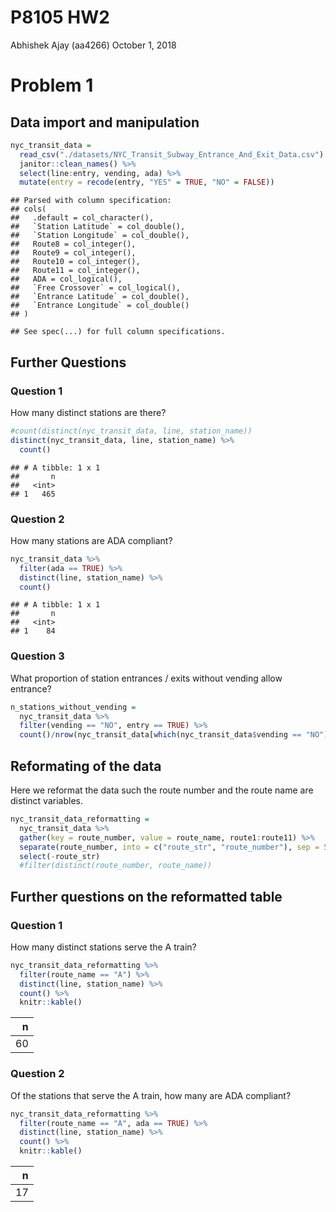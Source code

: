 P8105 HW2
================
Abhishek Ajay (aa4266)
October 1, 2018

Problem 1
=========

Data import and manipulation
----------------------------

``` r
nyc_transit_data = 
  read_csv("./datasets/NYC_Transit_Subway_Entrance_And_Exit_Data.csv") %>%
  janitor::clean_names() %>%
  select(line:entry, vending, ada) %>%
  mutate(entry = recode(entry, "YES" = TRUE, "NO" = FALSE))
```

    ## Parsed with column specification:
    ## cols(
    ##   .default = col_character(),
    ##   `Station Latitude` = col_double(),
    ##   `Station Longitude` = col_double(),
    ##   Route8 = col_integer(),
    ##   Route9 = col_integer(),
    ##   Route10 = col_integer(),
    ##   Route11 = col_integer(),
    ##   ADA = col_logical(),
    ##   `Free Crossover` = col_logical(),
    ##   `Entrance Latitude` = col_double(),
    ##   `Entrance Longitude` = col_double()
    ## )

    ## See spec(...) for full column specifications.

Further Questions
-----------------

### Question 1

How many distinct stations are there?

``` r
#count(distinct(nyc_transit_data, line, station_name))
distinct(nyc_transit_data, line, station_name) %>%
  count()
```

    ## # A tibble: 1 x 1
    ##       n
    ##   <int>
    ## 1   465

### Question 2

How many stations are ADA compliant?

``` r
nyc_transit_data %>%
  filter(ada == TRUE) %>%
  distinct(line, station_name) %>%
  count()
```

    ## # A tibble: 1 x 1
    ##       n
    ##   <int>
    ## 1    84

### Question 3

What proportion of station entrances / exits without vending allow entrance?

``` r
n_stations_without_vending =
  nyc_transit_data %>%
  filter(vending == "NO", entry == TRUE) %>%
  count()/nrow(nyc_transit_data[which(nyc_transit_data$vending == "NO"),])
```

Reformating of the data
-----------------------

Here we reformat the data such the route number and the route name are distinct variables.

``` r
nyc_transit_data_reformatting =
  nyc_transit_data %>%
  gather(key = route_number, value = route_name, route1:route11) %>%
  separate(route_number, into = c("route_str", "route_number"), sep = 5) %>%
  select(-route_str)
  #filter(distinct(route_number, route_name))
```

Further questions on the reformatted table
------------------------------------------

### Question 1

How many distinct stations serve the A train?

``` r
nyc_transit_data_reformatting %>%
  filter(route_name == "A") %>%
  distinct(line, station_name) %>%
  count() %>%
  knitr::kable()
```

|    n|
|----:|
|   60|

### Question 2

Of the stations that serve the A train, how many are ADA compliant?

``` r
nyc_transit_data_reformatting %>%
  filter(route_name == "A", ada == TRUE) %>%
  distinct(line, station_name) %>%
  count() %>%
  knitr::kable()
```

|    n|
|----:|
|   17|
